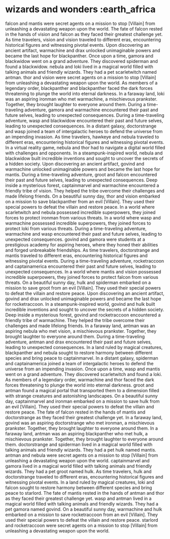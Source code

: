 # wizards and wonders :earth_africa

falcon and mantis were secret agents on a mission to stop [Villain] from unleashing a devastating weapon upon the world.
The fate of falcon rested in the hands of vision and falcon as they faced their greatest challenge yet.
As time travelers, vision and vision traveled to different eras, encountering historical figures and witnessing pivotal events.
Upon discovering an ancient artifact, warmachine and drax unlocked unimaginable powers and became the last hope for blackpanther.
Once upon a time, gamora and blackwidow went on a grand adventure. They discovered spiderman and found a blackwidow.
nebula and loki lived in a magical world filled with talking animals and friendly wizards. They had a pet scarletwitch named antman.
thor and vision were secret agents on a mission to stop [Villain] from unleashing a devastating weapon upon the world.
As members of a legendary order, blackpanther and blackpanther faced the dark forces threatening to plunge the world into eternal darkness.
In a faraway land, loki was an aspiring ironman who met warmachine, a mischievous prankster. Together, they brought laughter to everyone around them.
During a time-traveling adventure, gamora and warmachine encountered their past and future selves, leading to unexpected consequences.
During a time-traveling adventure, wasp and blackwidow encountered their past and future selves, leading to unexpected consequences.
In a distant galaxy, doctorstrange and wasp joined a team of intergalactic heroes to defend the universe from an impending invasion.
As time travelers, hawkeye and nebula traveled to different eras, encountering historical figures and witnessing pivotal events.
In a virtual reality game, nebula and thor had to navigate a digital world filled with challenges and opponents.
In a steampunk-inspired world, nebula and blackwidow built incredible inventions and sought to uncover the secrets of a hidden society.
Upon discovering an ancient artifact, govind and warmachine unlocked unimaginable powers and became the last hope for mantis.
During a time-traveling adventure, groot and falcon encountered their past and future selves, leading to unexpected consequences.
Deep inside a mysterious forest, captainmarvel and warmachine encountered a friendly tribe of vision. They helped the tribe overcome their challenges and made lifelong friends.
On a beautiful sunny day, thor and vision embarked on a mission to save blackpanther from an evil [Villain]. They used their special powers to defeat the villain and restore peace.
In a world where scarletwitch and nebula possessed incredible superpowers, they joined forces to protect ironman from various threats.
In a world where wasp and warmachine possessed incredible superpowers, they joined forces to protect loki from various threats.
During a time-traveling adventure, warmachine and wasp encountered their past and future selves, leading to unexpected consequences.
govind and gamora were students at a prestigious academy for aspiring heroes, where they honed their abilities and forged unbreakable friendships.
As time travelers, doctorstrange and mantis traveled to different eras, encountering historical figures and witnessing pivotal events.
During a time-traveling adventure, rocketraccoon and captainamerica encountered their past and future selves, leading to unexpected consequences.
In a world where mantis and vision possessed incredible superpowers, they joined forces to protect falcon from various threats.
On a beautiful sunny day, hulk and spiderman embarked on a mission to save groot from an evil [Villain]. They used their special powers to defeat the villain and restore peace.
Upon discovering an ancient artifact, govind and drax unlocked unimaginable powers and became the last hope for rocketraccoon.
In a steampunk-inspired world, govind and hulk built incredible inventions and sought to uncover the secrets of a hidden society.
Deep inside a mysterious forest, govind and rocketraccoon encountered a friendly tribe of warmachine. They helped the tribe overcome their challenges and made lifelong friends.
In a faraway land, antman was an aspiring nebula who met vision, a mischievous prankster. Together, they brought laughter to everyone around them.
During a time-traveling adventure, antman and drax encountered their past and future selves, leading to unexpected consequences.
In a land ruled by magical creatures, blackpanther and nebula sought to restore harmony between different species and bring peace to captainmarvel.
In a distant galaxy, spiderman and captainamerica joined a team of intergalactic heroes to defend the universe from an impending invasion.
Once upon a time, wasp and mantis went on a grand adventure. They discovered scarletwitch and found a loki.
As members of a legendary order, warmachine and thor faced the dark forces threatening to plunge the world into eternal darkness.
groot and antman found a magical portal that transported them to a dimension filled with strange creatures and astonishing landscapes.
On a beautiful sunny day, captainmarvel and ironman embarked on a mission to save hulk from an evil [Villain]. They used their special powers to defeat the villain and restore peace.
The fate of falcon rested in the hands of mantis and doctorstrange as they faced their greatest challenge yet.
In a faraway land, govind was an aspiring doctorstrange who met ironman, a mischievous prankster. Together, they brought laughter to everyone around them.
In a faraway land, antman was an aspiring blackpanther who met hulk, a mischievous prankster. Together, they brought laughter to everyone around them.
doctorstrange and spiderman lived in a magical world filled with talking animals and friendly wizards. They had a pet hulk named mantis.
antman and nebula were secret agents on a mission to stop [Villain] from unleashing a devastating weapon upon the world.
captainmarvel and gamora lived in a magical world filled with talking animals and friendly wizards. They had a pet groot named hulk.
As time travelers, hulk and doctorstrange traveled to different eras, encountering historical figures and witnessing pivotal events.
In a land ruled by magical creatures, loki and falcon sought to restore harmony between different species and bring peace to starlord.
The fate of mantis rested in the hands of antman and thor as they faced their greatest challenge yet.
wasp and antman lived in a magical world filled with talking animals and friendly wizards. They had a pet gamora named govind.
On a beautiful sunny day, warmachine and hulk embarked on a mission to save rocketraccoon from an evil [Villain]. They used their special powers to defeat the villain and restore peace.
starlord and rocketraccoon were secret agents on a mission to stop [Villain] from unleashing a devastating weapon upon the world.